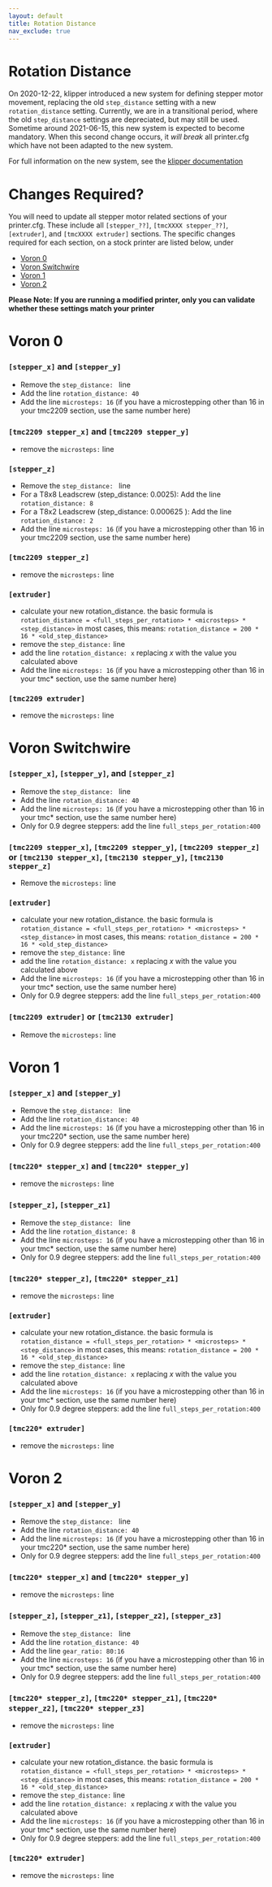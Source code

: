 ```yaml
---
layout: default
title: Rotation Distance
nav_exclude: true
---
```


# Rotation Distance
On 2020-12-22, klipper introduced a new system for defining stepper motor movement, replacing the old `step_distance` setting with a new `rotation_distance` setting.
Currently, we are in a transitional period, where the old `step_distance` settings are depreciated, but may still be used.  Sometime around 2021-06-15, this new system is expected to become mandatory.  When this second change occurs, it *will break* all printer.cfg which have not been adapted to the new system.

For full information on the new system, see the [klipper documentation](https://github.com/KevinOConnor/klipper/blob/master/docs/Rotation_Distance.md)

# Changes Required?
You will need to update all stepper motor related sections of your printer.cfg. These include all `[stepper_??]`, `[tmcXXXX stepper_??]`, `[extruder]`, and `[tmcXXXX extruder]` sections.  The specific changes required for each section, on a stock printer are listed below, under 
* [Voron 0](#Voron-0) 
* [Voron Switchwire](#Voron-Switchwire)
* [Voron 1](#Voron-1)
* [Voron 2](#Voron-2)

**Please Note: If you are running a modified printer, only you can validate whether these settings match your printer**

# Voron 0
### `[stepper_x]` and `[stepper_y]`
* Remove the `step_distance: ` line
* Add the line `rotation_distance: 40`
* Add the line `microsteps: 16`   (if you have a microstepping other than 16 in your tmc2209 section, use the same number here)

### `[tmc2209 stepper_x]` and `[tmc2209 stepper_y]`
* remove the `microsteps:` line

### `[stepper_z]`
* Remove the `step_distance: ` line
* For a T8x8 Leadscrew (step_distance: 0.0025): Add the line `rotation_distance: 8`
* For a T8x2 Leadscrew (step_distance: 0.000625 ): Add the line `rotation_distance: 2`
* Add the line `microsteps: 16`   (if you have a microstepping other than 16 in your tmc2209 section, use the same number here)

### `[tmc2209 stepper_z]`
* remove the `microsteps:` line

### `[extruder]`
* calculate your new rotation_distance.  the basic formula is `rotation_distance = <full_steps_per_rotation> * <microsteps> * <step_distance>` in most cases, this means:  `rotation_distance = 200 * 16 * <old_step_distance>`
* remove the `step_distance:` line
* add the line `rotation_distance: x` replacing *x* with the value you calculated above
* Add the line `microsteps: 16`   (if you have a microstepping other than 16 in your tmc* section, use the same number here)

### `[tmc2209 extruder]`
* remove the `microsteps:` line


# Voron Switchwire

### `[stepper_x]`, `[stepper_y]`, and `[stepper_z]`
* Remove the `step_distance: ` line
* Add the line `rotation_distance: 40`
* Add the line `microsteps: 16`   (if you have a microstepping other than 16 in your tmc* section, use the same number here)
* Only for 0.9 degree steppers: add the line `full_steps_per_rotation:400`

### `[tmc2209 stepper_x]`, `[tmc2209 stepper_y]`, `[tmc2209 stepper_z]` or `[tmc2130 stepper_x]`, `[tmc2130 stepper_y]`, `[tmc2130 stepper_z]`
* Remove the `microsteps:` line

### `[extruder]`
* calculate your new rotation_distance.  the basic formula is `rotation_distance = <full_steps_per_rotation> * <microsteps> * <step_distance>` in most cases, this means:  `rotation_distance = 200 * 16 * <old_step_distance>`
* remove the `step_distance:` line
* add the line `rotation_distance: x` replacing *x* with the value you calculated above
* Add the line `microsteps: 16`   (if you have a microstepping other than 16 in your tmc* section, use the same number here)
* Only for 0.9 degree steppers: add the line `full_steps_per_rotation:400`

### `[tmc2209 extruder]` or `[tmc2130 extruder]`
* Remove the `microsteps:` line


# Voron 1
### `[stepper_x]` and `[stepper_y]`
* Remove the `step_distance: ` line
* Add the line `rotation_distance: 40`
* Add the line `microsteps: 16`   (if you have a microstepping other than 16 in your tmc220* section, use the same number here)
* Only for 0.9 degree steppers: add the line `full_steps_per_rotation:400`

### `[tmc220* stepper_x]` and `[tmc220* stepper_y]`
* remove the `microsteps:` line

### `[stepper_z]`, `[stepper_z1]`
* Remove the `step_distance: ` line
* Add the line `rotation_distance: 8`
* Add the line `microsteps: 16`   (if you have a microstepping other than 16 in your tmc* section, use the same number here)
* Only for 0.9 degree steppers: add the line `full_steps_per_rotation:400`

### `[tmc220* stepper_z]`, `[tmc220* stepper_z1]`
* remove the `microsteps:` line

### `[extruder]`
* calculate your new rotation_distance.  the basic formula is `rotation_distance = <full_steps_per_rotation> * <microsteps> * <step_distance>` in most cases, this means:  `rotation_distance = 200 * 16 * <old_step_distance>`
* remove the `step_distance:` line
* add the line `rotation_distance: x` replacing *x* with the value you calculated above
* Add the line `microsteps: 16`   (if you have a microstepping other than 16 in your tmc* section, use the same number here)
* Only for 0.9 degree steppers: add the line `full_steps_per_rotation:400`


### `[tmc220* extruder]`
* remove the `microsteps:` line


# Voron 2

### `[stepper_x]` and `[stepper_y]`
* Remove the `step_distance: ` line
* Add the line `rotation_distance: 40`
* Add the line `microsteps: 16`   (if you have a microstepping other than 16 in your tmc220* section, use the same number here)
* Only for 0.9 degree steppers: add the line `full_steps_per_rotation:400`

### `[tmc220* stepper_x]` and `[tmc220* stepper_y]`
* remove the `microsteps:` line

### `[stepper_z]`, `[stepper_z1]`, `[stepper_z2]`, `[stepper_z3]`
* Remove the `step_distance: ` line
* Add the line `rotation_distance: 40`
* Add the line `gear_ratio: 80:16`
* Add the line `microsteps: 16`   (if you have a microstepping other than 16 in your tmc* section, use the same number here)
* Only for 0.9 degree steppers: add the line `full_steps_per_rotation:400`

### `[tmc220* stepper_z]`, `[tmc220* stepper_z1]`, `[tmc220* stepper_z2]`, `[tmc220* stepper_z3]`
* remove the `microsteps:` line

### `[extruder]`
* calculate your new rotation_distance.  the basic formula is `rotation_distance = <full_steps_per_rotation> * <microsteps> * <step_distance>` in most cases, this means:  `rotation_distance = 200 * 16 * <old_step_distance>`
* remove the `step_distance:` line
* add the line `rotation_distance: x` replacing *x* with the value you calculated above
* Add the line `microsteps: 16`   (if you have a microstepping other than 16 in your tmc* section, use the same number here)
* Only for 0.9 degree steppers: add the line `full_steps_per_rotation:400`


### `[tmc220* extruder]`
* remove the `microsteps:` line

